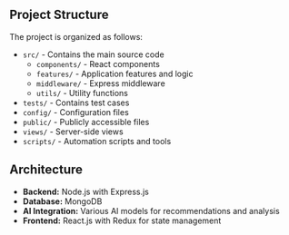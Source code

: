 ## Project Structure
The project is organized as follows:

- `src/` - Contains the main source code
  - `components/` - React components
  - `features/` - Application features and logic
  - `middleware/` - Express middleware
  - `utils/` - Utility functions
- `tests/` - Contains test cases
- `config/` - Configuration files
- `public/` - Publicly accessible files
- `views/` - Server-side views
- `scripts/` - Automation scripts and tools

## Architecture
- **Backend:** Node.js with Express.js
- **Database:** MongoDB
- **AI Integration:** Various AI models for recommendations and analysis
- **Frontend:** React.js with Redux for state management